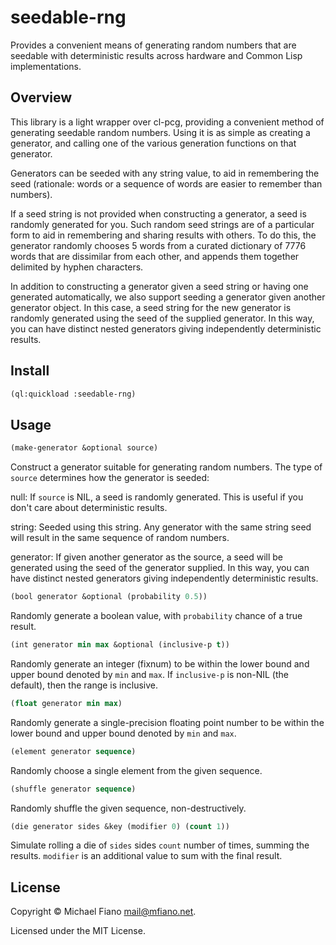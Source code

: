 # seedable-rng

Provides a convenient means of generating random numbers that are seedable with deterministic
results across hardware and Common Lisp implementations.

## Overview

This library is a light wrapper over cl-pcg, providing a convenient method of generating seedable
random numbers. Using it is as simple as creating a generator, and calling one of the various
generation functions on that generator.

Generators can be seeded with any string value, to aid in remembering the seed (rationale: words or
a sequence of words are easier to remember than numbers).

If a seed string is not provided when constructing a generator, a seed is randomly generated for
you. Such random seed strings are of a particular form to aid in remembering and sharing results
with others. To do this, the generator randomly chooses 5 words from a curated dictionary of 7776
words that are dissimilar from each other, and appends them together delimited by hyphen characters.

In addition to constructing a generator given a seed string or having one generated automatically,
we also support seeding a generator given another generator object. In this case, a seed string for
the new generator is randomly generated using the seed of the supplied generator. In this way, you
can have distinct nested generators giving independently deterministic results.

## Install

```lisp
(ql:quickload :seedable-rng)
```

## Usage

```lisp
(make-generator &optional source)
```

Construct a generator suitable for generating random numbers. The type of `source` determines how
the generator is seeded:

null: If `source` is NIL, a seed is randomly generated. This is useful if you don't care about
deterministic results.

string: Seeded using this string. Any generator with the same string seed will result in the same
sequence of random numbers.

generator: If given another generator as the source, a seed will be generated using the seed of the
generator supplied. In this way, you can have distinct nested generators giving independently
deterministic results.

```lisp
(bool generator &optional (probability 0.5))
```
Randomly generate a boolean value, with `probability` chance of a true result.

```lisp
(int generator min max &optional (inclusive-p t))
```
Randomly generate an integer (fixnum) to be within the lower bound and upper bound denoted by `min`
and `max`. If `inclusive-p` is non-NIL (the default), then the range is inclusive.

```lisp
(float generator min max)
```
Randomly generate a single-precision floating point number to be within the lower bound and upper
bound denoted by `min` and `max`.

```lisp
(element generator sequence)
```
Randomly choose a single element from the given sequence.

```lisp
(shuffle generator sequence)
```
Randomly shuffle the given sequence, non-destructively.

```lisp
(die generator sides &key (modifier 0) (count 1))
```
Simulate rolling a die of `sides` sides `count` number of times, summing the results. `modifier`
is an additional value to sum with the final result.

## License

Copyright © Michael Fiano <mail@mfiano.net>.

Licensed under the MIT License.
